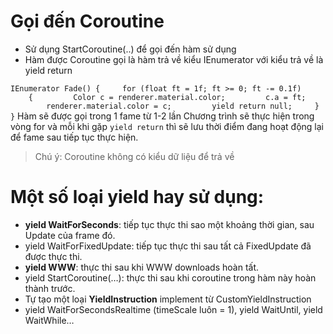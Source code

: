 # Gọi đến Coroutine
- Sử dụng StartCoroutine(..) để gọi đến hàm sử dụng
- Hàm được Coroutine  gọi là hàm trả về kiểu IEnumerator với kiểu trả về là yield return

`IEnumerator Fade()
{
    for (float ft = 1f; ft >= 0; ft -= 0.1f)
    {
        Color c = renderer.material.color;
        c.a = ft;
        renderer.material.color = c;
        yield return null;
    }
}`
Hàm sẽ được gọi trong 1 fame từ 1-2 lần
Chương trình sẽ thực hiện trong vòng for và mỗi khi gặp `yield return` thì sẽ lưu thời điểm đang hoạt động lại để fame sau tiếp tục thực hiện.
> Chú ý: Coroutine không có kiểu dữ liệu để trả về

# Một số loại yield hay sử dụng:

- **yield WaitForSeconds**: tiếp tục thực thi sao một khoảng thời gian, sau Update của frame đó.
- yield WaitForFixedUpdate: tiếp tục thực thi sau tất cả FixedUpdate đã được thực thi.
- **yield WWW**: thực thi sau khi WWW downloads hoàn tất.
- yield StartCoroutine(…): thực thi sau khi coroutine trong hàm này hoàn thành trước.
- Tự tạo một loại **YieldInstruction** implement từ CustomYieldInstruction
- yield WaitForSecondsRealtime (timeScale luôn = 1), yield WaitUntil, yield WaitWhile…